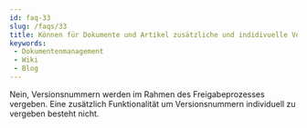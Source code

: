 ```yaml
---
id: faq-33
slug: /faqs/33
title: Können für Dokumente und Artikel zusätzliche und indidivuelle Versionsnummern vergeben werden
keywords:
 - Dokumentenmanagement
 - Wiki
 - Blog
---
```

Nein, Versionsnummern werden im Rahmen des Freigabeprozesses vergeben. Eine zusätzlich Funktionalität um Versionsnummern individuell zu vergeben besteht nicht.
